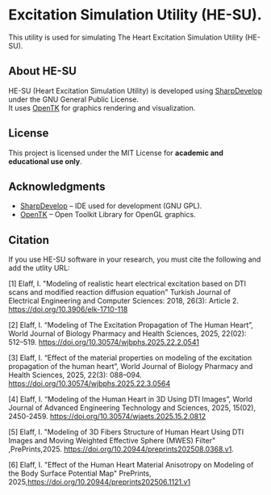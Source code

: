 # Excitation Simulation Utility (HE-SU).
This utility is used for simulating The Heart Excitation Simulation Utility (HE-SU). 

## About HE-SU
HE-SU (Heart Excitation Simulation Utility) is developed using [SharpDevelop](https://github.com/icsharpcode/SharpDevelop) under the GNU General Public License.  
It uses [OpenTK](https://github.com/opentk/opentk) for graphics rendering and visualization.

## License
This project is licensed under the MIT License for **academic and educational use only**.

## Acknowledgments
- [SharpDevelop](https://github.com/icsharpcode/SharpDevelop) – IDE used for development (GNU GPL).
- [OpenTK](https://opentk.net/) – Open Toolkit Library for OpenGL graphics.

## Citation
If you use HE-SU software in your research, you must cite the following and add the utlity URL:

[1] Elaff, I.  "Modeling of realistic heart electrical excitation based on DTI scans and modified reaction diffusion equation" Turkish Journal of Electrical Engineering and Computer Sciences: 2018, 26(3): Article 2. https://doi.org/10.3906/elk-1710-118

[2] Elaff, I.  “Modeling of The Excitation Propagation of The Human Heart”, World Journal of Biology Pharmacy and Health Sciences, 2025, 22(02): 512–519. https://doi.org/10.30574/wjbphs.2025.22.2.0541

[3] Elaff, I.  “Effect of the material properties on modeling of the excitation propagation of the human heart”, World Journal of Biology Pharmacy and Health Sciences, 2025, 22(3): 088–094. https://doi.org/10.30574/wjbphs.2025.22.3.0564

[4] Elaff, I.  “Modeling of the Human Heart in 3D Using DTI Images”, World Journal of Advanced Engineering Technology and Sciences, 2025, 15(02), 2450-2459. https://doi.org/10.30574/wjaets.2025.15.2.0812  

[5] Elaff, I. "Modeling of 3D Fibers Structure of Human Heart Using DTI Images and Moving Weighted Effective Sphere (MWES) Filter" ,PrePrints,2025. https://doi.org/10.20944/preprints202508.0368.v1.

[6] Elaff, I. "Effect of the Human Heart Material Anisotropy on Modeling of the Body Surface Potential Map" PrePrints, 2025,https://doi.org/10.20944/preprints202506.1121.v1
